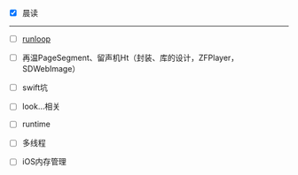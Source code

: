 - [x]  晨读

----

- [ ] [runloop](http://www.cnblogs.com/junhuawang/p/6437577.html)

- [ ] 再温PageSegment、留声机Ht（封装、库的设计，ZFPlayer，SDWebImage）

- [ ] swift坑

- [ ] look...相关

- [ ] runtime

- [ ] 多线程

- [ ] iOS内存管理
